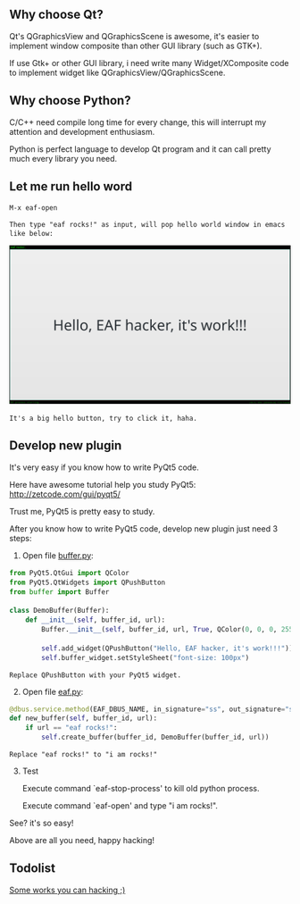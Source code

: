 ## Why choose Qt?
Qt's QGraphicsView and QGraphicsScene is awesome, it's easier to implement window composite than other GUI library (such as GTK+).

If use Gtk+ or other GUI library, i need write many Widget/XComposite code to implement widget like QGraphicsView/QGraphicsScene.

## Why choose Python?
C/C++ need compile long time for every change, this will interrupt my attention and development enthusiasm.

Python is perfect language to develop Qt program and it can call pretty much every library you need.

## Let me run hello word
```
M-x eaf-open
```

    Then type "eaf rocks!" as input, will pop hello world window in emacs like below:

![img](./screenshot/hello_world.png)

    It's a big hello button, try to click it, haha.

## Develop new plugin
It's very easy if you know how to write PyQt5 code.

Here have awesome tutorial help you study PyQt5: http://zetcode.com/gui/pyqt5/

Trust me, PyQt5 is pretty easy to study.

After you know how to write PyQt5 code, develop new plugin just need 3 steps:

1. Open file [buffer.py](app/demo/buffer.py):
```Python
from PyQt5.QtGui import QColor
from PyQt5.QtWidgets import QPushButton
from buffer import Buffer

class DemoBuffer(Buffer):
    def __init__(self, buffer_id, url):
        Buffer.__init__(self, buffer_id, url, True, QColor(0, 0, 0, 255))

        self.add_widget(QPushButton("Hello, EAF hacker, it's work!!!"))
        self.buffer_widget.setStyleSheet("font-size: 100px")
```

    Replace QPushButton with your PyQt5 widget.

2. Open file [eaf.py](core/eaf.py):
```Python
@dbus.service.method(EAF_DBUS_NAME, in_signature="ss", out_signature="s")
def new_buffer(self, buffer_id, url):
    if url == "eaf rocks!":
        self.create_buffer(buffer_id, DemoBuffer(buffer_id, url))
```

    Replace "eaf rocks!" to "i am rocks!"

3. Test

    Execute command `eaf-stop-process' to kill old python process.

    Execute command `eaf-open' and type "i am rocks!".
    
    

See? it's so easy!

Above are all you need, happy hacking!

## Todolist
[Some works you can hacking ;)](TODOLIST.md)
